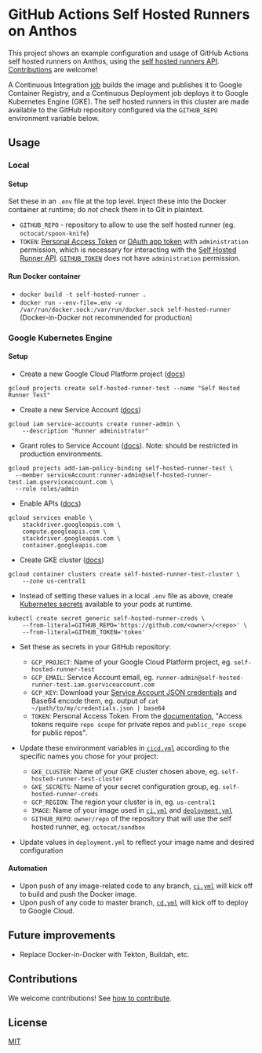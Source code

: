 # GitHub Actions Self Hosted Runners on Anthos

This project shows an example configuration and usage of GitHub Actions self hosted runners on Anthos, using the [self hosted runners API](https://developer.github.com/v3/actions/self_hosted_runners/). [Contributions](CONTRIBUTING.md) are welcome!

A Continuous Integration [job](https://help.github.com/en/actions/reference/workflow-syntax-for-github-actions#jobs) builds the image and publishes it to Google Container Registry, and a Continuous Deployment job deploys it to Google Kubernetes Engine (GKE). The self hosted runners in this cluster are made available to the GitHub repository configured via the `GITHUB_REPO` environment variable below.

## Usage

### Local

#### Setup

Set these in an `.env` file at the top level. Inject these into the Docker container at runtime; do _not_ check them in to Git in plaintext.
* `GITHUB_REPO` - repository to allow to use the self hosted runner (eg. `octocat/spoon-knife`)
* `TOKEN`: [Personal Access Token](https://help.github.com/en/github/authenticating-to-github/creating-a-personal-access-token-for-the-command-line) or [OAuth app token](https://developer.github.com/apps/building-oauth-apps/authorizing-oauth-apps/) with `administration` permission, which is necessary for interacting with the [Self Hosted Runner API](https://developer.github.com/v3/actions/self_hosted_runners/). [`GITHUB_TOKEN`](https://help.github.com/en/actions/configuring-and-managing-workflows/authenticating-with-the-github_token) does not have `administration` permission.

#### Run Docker container
* `docker build -t self-hosted-runner .`
* `docker run --env-file=.env -v /var/run/docker.sock:/var/run/docker.sock self-hosted-runner` (Docker-in-Docker not recommended for production)

### Google Kubernetes Engine 

#### Setup
* Create a new Google Cloud Platform project ([docs](https://cloud.google.com/sdk/gcloud/reference/projects/create))

```
gcloud projects create self-hosted-runner-test --name "Self Hosted Runner Test"
```

* Create a new Service Account ([docs](https://cloud.google.com/iam/docs/creating-managing-service-accounts))

```
gcloud iam service-accounts create runner-admin \
    --description "Runner administrator"
```

* Grant roles to Service Account ([docs](https://cloud.google.com/iam/docs/granting-roles-to-service-accounts)). Note: should be restricted in production environments.

```
gcloud projects add-iam-policy-binding self-hosted-runner-test \
  --member serviceAccount:runner-admin@self-hosted-runner-test.iam.gserviceaccount.com \
  --role roles/admin
```

* Enable APIs ([docs](https://cloud.google.com/endpoints/docs/openapi/enable-api))

```
gcloud services enable \
    stackdriver.googleapis.com \
    compute.googleapis.com \
    stackdriver.googleapis.com \
    container.googleapis.com
```

* Create GKE cluster ([docs](https://cloud.google.com/kubernetes-engine/docs/how-to/creating-a-cluster))

```
gcloud container clusters create self-hosted-runner-test-cluster \
    --zone us-central1
```

* Instead of setting these values in a local `.env` file as above, create [Kubernetes secrets](https://kubernetes.io/docs/concepts/configuration/secret/) available to your pods at runtime.

```
kubectl create secret generic self-hosted-runner-creds \
    --from-literal=GITHUB_REPO='https://github.com/<owner>/<repo>' \
    --from-literal=GITHUB_TOKEN='token'
```

* Set these as secrets in your GitHub repository:
  * `GCP_PROJECT`: Name of your Google Cloud Platform project, eg. `self-hosted-runner-test`
  * `GCP_EMAIL`: Service Account email, eg. `runner-admin@self-hosted-runner-test.iam.gserviceaccount.com`
  * `GCP_KEY`: Download your [Service Account JSON credentials](https://cloud.google.com/iam/docs/creating-managing-service-account-keys) and Base64 encode them, eg. output of `cat ~/path/to/my/credentials.json | base64`
  * `TOKEN`: Personal Access Token. From the [documentation](https://developer.github.com/v3/actions/self_hosted_runners/), "Access tokens require `repo scope` for private repos and `public_repo scope` for public repos".

* Update these environment variables in [`cicd.yml`](.github/workflows/cicd.yml) according to the specific names you chose for your project:
  * `GKE_CLUSTER`: Name of your GKE cluster chosen above, eg. `self-hosted-runner-test-cluster`
  * `GKE_SECRETS`: Name of your secret configuration group, eg. `self-hosted-runner-creds`
  * `GCP_REGION`: The region your cluster is in, eg. `us-central1`
  * `IMAGE`: Name of your image used in [`ci.yml`](.github/workflows/ci.yml) and [`deployment.yml`](.github/workflows/deployment.yml)
  * `GITHUB_REPO`: `owner/repo` of the repository that will use the self hosted runner, eg. `octocat/sandbox`

* Update values in `deployment.yml` to reflect your image name and desired configuration

#### Automation
* Upon push of any image-related code to any branch, [`ci.yml`](.github/workflows/ci.yml) will kick off to build and push the Docker image.
* Upon push of any code to master branch, [`cd.yml`](.github/workflows/cd.yml) will kick off to deploy to Google Cloud.

## Future improvements
* Replace Docker-in-Docker with Tekton, Buildah, etc.

## Contributions

We welcome contributions! See [how to contribute](CONTRIBUTING.md).

## License

[MIT](LICENSE)
